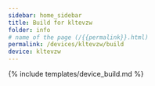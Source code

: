 ```yaml
---
sidebar: home_sidebar
title: Build for kltevzw
folder: info
# name of the page (/{{permalink}}.html)
permalink: /devices/kltevzw/build
device: kltevzw
---
```

{% include templates/device_build.md %}
